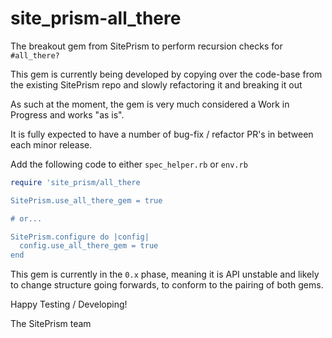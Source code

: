 # site_prism-all_there
The breakout gem from SitePrism to perform recursion checks for `#all_there?`

This gem is currently being developed by copying over the code-base from the existing
SitePrism repo and slowly refactoring it and breaking it out

As such at the moment, the gem is very much considered a Work in Progress and works "as is".

It is fully expected to have a number of bug-fix / refactor PR's in between each minor release.

Add the following code to either `spec_helper.rb` or `env.rb`

```rb
require 'site_prism/all_there

SitePrism.use_all_there_gem = true

# or...

SitePrism.configure do |config|
  config.use_all_there_gem = true
end
```

This gem is currently in the `0.x` phase, meaning it is API unstable and likely to change
structure going forwards, to conform to the pairing of both gems.

Happy Testing / Developing!

The SitePrism team
